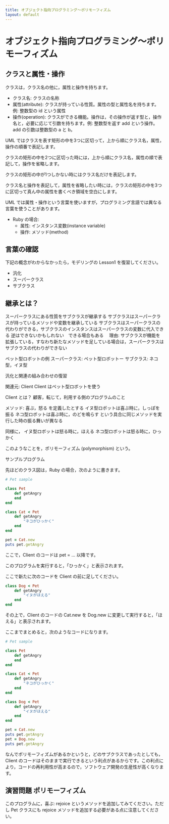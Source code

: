 ```yaml
---
title: オブジェクト指向プログラミング〜ポリモーフィズム
layout: default
---
```

# オブジェクト指向プログラミング〜ポリモーフィズム

## クラスと属性・操作

クラスは，クラス名の他に，属性と操作を持ちます。

* クラス名: クラスの名称
* 属性(attribute): クラスが持っている性質。属性の型と属性名を持ちます。例: 整数型の id という属性
* 操作(operation): クラスができる機能。操作は，その操作が返す型と，操作名と，必要に応じて引数を持ちます。例: 整数型を返す add という操作。add の引数は整数型の a と b。

UML ではクラスを表す矩形の中を3つに区切って，上から順にクラス名，属性，操作の順番で表記します。

クラスの矩形の中を2つに区切った時には，上から順にクラス名，属性の順で表記して，操作を省略します。

クラスの矩形の中が1つしかない時にはクラス名だけを表記します。

クラス名と操作を表記して，属性を省略したい時には，クラスの矩形の中を3つに区切って真ん中の属性を書くべき領域を空白にします。

UML では属性・操作という言葉を使いますが，プログラミング言語では異なる言葉を使うことがあります。

* Ruby の場合:
	* 属性: インスタンス変数(instance variable)
	* 操作: メソッド(method)

## 言葉の確認 

下記の概念がわからなかったら，モデリングの Lesson1 を復習してください。

* 汎化
* スーパークラス
* サブクラス

## 継承とは？
スーパークラスにある性質をサブクラスが継承する
サブクラスはスーパークラスが持っているメソッドや変数を継承している
サブクラスはスーパークラスの代わりができる，サブクラスのインスタンスはスーパークラスの変数に代入できる
逆はできないかもしれない　できる場合もある
　理由: サブクラスが機能を拡張している，すなわち新たなメソッドを足している場合は，スーパークラスはサブクラスの代わりができない

ペット型ロボットの例
スーパークラス: ペット型ロボットー サブクラス: ネコ型，イヌ型

汎化と関連の組み合わせの復習

関連元: Client
Client はペット型ロボットを使う

Client とは？ 顧客，転じて，利用する側のプログラムのこと

メソッド: 喜ぶ，怒る を定義したとする
イヌ型ロボットは喜ぶ時に，しっぽを振る
ネコ型ロボットは喜ぶ時に，のどを鳴らす
という具合に同じメソッドを実行した時の振る舞いが異なる

同様に，
イヌ型ロボットは怒る時に，ほえる
ネコ型ロボットは怒る時に，ひっかく

このようなことを，ポリモーフィズム (polymorphism) という。

サンプルプログラム

先ほどのクラス図は，Ruby の場合，次のように書きます。

```ruby
# Pet sample

class Pet
	def getAngry
	end
end

class Cat < Pet
	def getAngry
		"ネコがひっかく"
	end
end

pet = Cat.new
puts pet.getAngry
```

ここで，Client のコードは pet = ... 以降です。

このプログラムを実行すると，「ひっかく」と表示されます。

ここで新たに次のコードを Client の前に足してください。

```ruby
class Dog < Pet
	def getAngry
		"イヌがほえる"
	end
end
```

その上で，Client のコードの Cat.new を Dog.new に変更して実行すると，「ほえる」と表示されます。

ここまでまとめると，次のようなコードになります。

```ruby
# Pet sample

class Pet
	def getAngry
	end
end

class Cat < Pet
	def getAngry
		"ネコがひっかく"
	end
end

class Dog < Pet
	def getAngry
		"イヌがほえる"
	end
end

pet = Cat.new
puts pet.getAngry
pet = Dog.new
puts pet.getAngry
```


なんでポリモーフィズムがあるかというと，どのサブクラスであったとしても，Client のコードはそのままで実行できるという利点があるからです。この利点により，コードの再利用性が高まるので，ソフトウェア開発の生産性が高くなります。

## 演習問題 ポリモーフィズム

このプログラムに，喜ぶ: rejoice というメソッドを追加してみてください。ただし Pet クラスにも rejoice メソッドを追加する必要がある点に注意してください。


